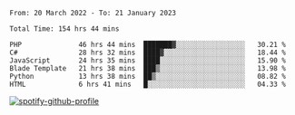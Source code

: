 <!--START_SECTION:waka-->

```text
From: 20 March 2022 - To: 21 January 2023

Total Time: 154 hrs 44 mins

PHP              46 hrs 44 mins  ███████▓░░░░░░░░░░░░░░░░░   30.21 %
C#               28 hrs 32 mins  ████▓░░░░░░░░░░░░░░░░░░░░   18.44 %
JavaScript       24 hrs 35 mins  ████░░░░░░░░░░░░░░░░░░░░░   15.90 %
Blade Template   21 hrs 38 mins  ███▒░░░░░░░░░░░░░░░░░░░░░   13.98 %
Python           13 hrs 38 mins  ██▒░░░░░░░░░░░░░░░░░░░░░░   08.82 %
HTML             6 hrs 41 mins   █░░░░░░░░░░░░░░░░░░░░░░░░   04.33 %
```

<!--END_SECTION:waka-->
[![spotify-github-profile](https://spotify-github-profile.vercel.app/api/view?uid=c00zprrvy9xiloa9qnco3hmng&cover_image=true&theme=novatorem&show_offline=false&background_color=121212&bar_color=53b14f&bar_color_cover=false)](https://spotify-github-profile.vercel.app/api/view?uid=c00zprrvy9xiloa9qnco3hmng&redirect=true)
